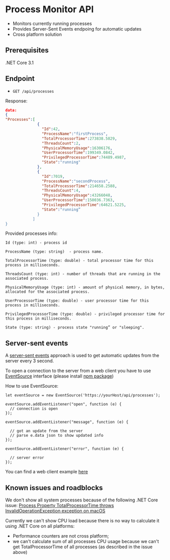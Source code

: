 # Process Monitor API

* Monitors currently running processes
* Provides Server-Sent Events endpoing for automatic updates
* Cross platform solution

## Prerequisites
.NET Core 3.1

## Endpoint

* `GET /api/processes`

Response:

```json
data:
{
"Processes":[
              {
                "Id":42,
                "ProcessName":"firstProcess",
                "TotalProcessorTime":273838.5829,
                "ThreadsCount":2,
                "PhysicalMemoryUsage":16306176,
                "UserProcessorTime":199349.0842,
                "PrivilegedProcessorTime":74489.4987,
                "State":"running"
              },
              {
                "Id":7019,
                "ProcessName":"secondProcess",
                "TotalProcessorTime":214658.2588,
                "ThreadsCount":4,
                "PhysicalMemoryUsage":43266048,
                "UserProcessorTime":150036.7363,
                "PrivilegedProcessorTime":64621.5225,
                "State":"running”
              }
            ]
}
```

Provided processes info:

```
Id (type: int) - process id

ProcessName (type: string)  - process name.

TotalProcessorTime (type: double) - total processor time for this process in milliseconds.

ThreadsCount (type: int) - number of threads that are running in the associated process.

PhysicalMemoryUsage (type: int) - amount of physical memory, in bytes, allocated for the associated process.

UserProcessorTime (type: double) - user processor time for this process in milliseconds.

PrivilegedProcessorTime (type: double) - privileged processor time for this process in milliseconds.

State (type: string) - process state "running” or "sleeping".
```

## Server-sent events

A [server-sent events](https://javascript.info/server-sent-events) approach is used to get automatic updates from the server every 3 second.

To open a connection to the server from a web client you have to use [EventSource](https://developer.mozilla.org/en-US/docs/Web/API/EventSource) interface (please install [npm package](https://www.npmjs.com/package/eventsource))

How to use EventSource:

    let eventSource = new EventSource('https://yourHost/api/processes');
    
    eventSource.addEventListener("open", function (e) {
      // connection is open
    });
    
    eventSource.addEventListener("message", function (e) {
    
      // got an update from the server
      // parse e.data json to show updated info
    });
    
    eventSource.addEventListener("error", function (e) {
    
      // server error
    });

You can find a web client example [here](https://github.com/DmitryKhryukin/process-monitor/tree/master/src/Clients/Web)

## Known issues and roadblocks 

We don't show all system processes because of the following .NET Core issue:
[Process Property TotalProcessorTime throws InvalidOperationException exception on macOS](https://github.com/dotnet/runtime/issues/36777)

Currently we can't show CPU load because there is no way to calculate it using .NET Core on all platforms:
- Performance counters are not cross platform;
- we can't calculate sum of all processes CPU usage because we can't get TotalProcessorTime of all processes (as described in the issue above)
